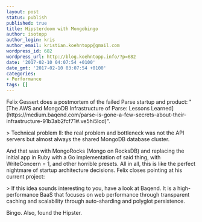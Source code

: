 ```yaml
---
layout: post
status: publish
published: true
title: Hipsterdoom with Mongobingo
author: isotopp
author_login: kris
author_email: kristian.koehntopp@gmail.com
wordpress_id: 682
wordpress_url: http://blog.koehntopp.info/?p=682
date: '2017-02-10 04:07:54 +0100'
date_gmt: '2017-02-10 03:07:54 +0100'
categories:
- Performance
tags: []
---
```

<p>Felix Gessert does a postmortem of the failed Parse startup and product: "[The AWS and MongoDB Infrastructure of Parse: Lessons Learned](https://medium.baqend.com/parse-is-gone-a-few-secrets-about-their-infrastructure-91b3ab2fcf71#.ve5hi5lcd)".</p>
<p>> Technical problem II: the real problem and bottleneck was not the API servers but almost always the shared MongoDB database cluster.</p>
<p> And that was with MongoRocks (Mongo on RocksDB) and replacing the initial app in Ruby with a Go implementation of said thing, with WriteConcern = 1, and other horrible presets. All in all, this is like the perfect nightmare of startup architecture decisions. Felix closes pointing at his current project: </p>
<p>> If this idea sounds interesting to you, have a look at Baqend. It is a high-performance BaaS that focuses on web performance through transparent caching and scalability through auto-sharding and polyglot persistence.</p>
<p> Bingo. Also, found the Hipster.</p>
